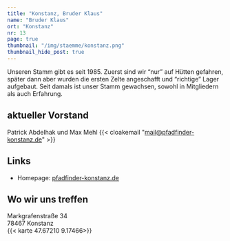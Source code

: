 ```yaml
---
title: "Konstanz, Bruder Klaus"
name: "Bruder Klaus"
ort: "Konstanz"
nr: 13
page: true
thumbnail: "/img/staemme/konstanz.png"
thumbnail_hide_post: true
---
```

Unseren Stamm gibt es seit 1985. Zuerst sind wir “nur” auf Hütten gefahren, später dann aber wurden die ersten Zelte angeschafft und “richtige” Lager aufgebaut. Seit damals ist unser Stamm gewachsen, sowohl in Mitgliedern als auch Erfahrung.

## aktueller Vorstand

Patrick Abdelhak und Max Mehl {{< cloakemail "mail@pfadfinder-konstanz.de" >}}

## Links

* Homepage: [pfadfinder-konstanz.de](https://pfadfinder-konstanz.de)

## Wo wir uns treffen

Markgrafenstraße 34  
78467 Konstanz  
{{< karte 47.67210 9.17466>}}
